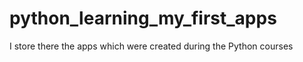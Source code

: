 # python_learning_my_first_apps
I store there the apps which were created during the Python courses
